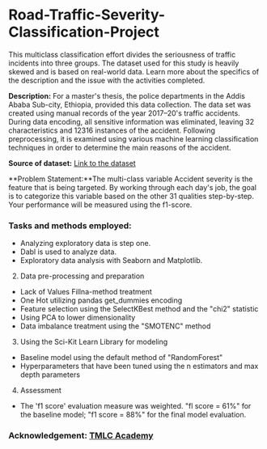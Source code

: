 # Road-Traffic-Severity-Classification-Project
This multiclass classification effort divides the seriousness of traffic incidents into three groups. The dataset used for this study is heavily skewed and is based on real-world data. Learn more about the specifics of the description and the issue with the activities completed.

**Description:** For a master's thesis, the police departments in the Addis Ababa Sub-city, Ethiopia, provided this data collection. The data set was created using manual records of the year 2017–20's traffic accidents. During data encoding, all sensitive information was eliminated, leaving 32 characteristics and 12316 instances of the accident. Following preprocessing, it is examined using various machine learning classification techniques in order to determine the main reasons of the accident.

**Source of dataset:** [Link to the dataset](https://www.narcis.nl/dataset/RecordID/oai%3Aeasy.dans.knaw.nl%3Aeasy-dataset%3A191591)

**Problem Statement:**The multi-class variable Accident severity is the feature that is being targeted. By working through each day's job, the goal is to categorize this variable based on the other 31 qualities step-by-step. Your performance will be measured using the f1-score.


### Tasks and methods employed:

- Analyzing exploratory data is step one.
- Dabl is used to analyze data.
- Exploratory data analysis with Seaborn and Matplotlib.

2. Data pre-processing and preparation
- Lack of Values Fillna-method treatment
- One Hot utilizing pandas get_dummies encoding
- Feature selection using the SelectKBest method and the "chi2" statistic
- Using PCA to lower dimensionality
- Data imbalance treatment using the "SMOTENC" method

3. Using the Sci-Kit Learn Library for modeling
- Baseline model using the default method of "RandomForest"
- Hyperparameters that have been tuned using the n estimators and max depth parameters

4. Assessment
- The 'f1 score' evaluation measure was weighted.
"fl score = 61%" for the baseline model; "f1 score = 88%" for the final model evaluation.

### Acknowledgement: [TMLC Academy](https://www.themlco.com/Academy/index.html)

